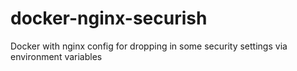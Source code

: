 # docker-nginx-securish
Docker with nginx config for dropping in some security settings via environment variables
